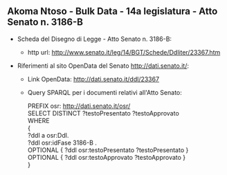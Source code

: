 ## Akoma Ntoso - Bulk Data - 14a legislatura - Atto Senato n. 3186-B ##

* Scheda del Disegno di Legge - Atto Senato n. 3186-B:
	* http url: http://www.senato.it/leg/14/BGT/Schede/Ddliter/23367.htm

* Riferimenti al sito OpenData del Senato http://dati.senato.it/:
	* Link OpenData: http://dati.senato.it/ddl/23367
	* Query SPARQL per i documenti relativi all'Atto Senato:

        PREFIX osr: <http://dati.senato.it/osr/>  
		SELECT DISTINCT ?testoPresentato ?testoApprovato  
		WHERE  
		{  
		    ?ddl a osr:Ddl.  
		    ?ddl osr:idFase 3186-B .  
		    OPTIONAL { ?ddl osr:testoPresentato ?testoPresentato }  
		    OPTIONAL { ?ddl osr:testoApprovato ?testoApprovato }  
		}
		